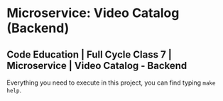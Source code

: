 # Microservice: Video Catalog (Backend)
Code Education | Full Cycle Class 7 | Microservice | Video Catalog - Backend
-

Everything you need to execute in this project, you can find typing `make help`.